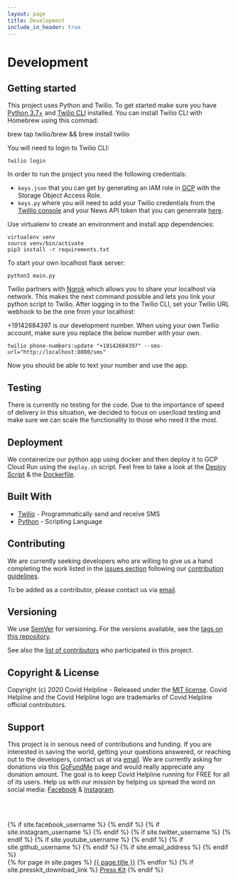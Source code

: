 ```yaml
---
layout: page
title: Development
include_in_header: true
---
```


# Development

## Getting started
This project uses Python and Twilio. To get started make sure you have [Python 3.7+](https://www.python.org/downloads/) and [Twilio CLI](https://www.twilio.com/docs/twilio-cli/quickstart) installed. You can install Twilio CLI with Homebrew using this commad:

<dl>brew tap twilio/brew && brew install twilio</dl>

You will need to login to Twilio CLI:

`twilio login`

In order to run the project you need the following credentials:


- `keys.json` that you can get by generating an IAM role in [GCP](https://cloud.google.com/storage/docs/access-control/iam-roles) with the Storage Object Access Role.
- `keys.py` where you will need to add your Twilio credentials from the [Twillio console](https://www.twilio.com/login?g=%2Fconsole%3F&t=2b1c98334b25c1a785ef15b6556396290e3c704a9b57fc40687cbccd79c46a8c) and your News API token that you can genenrate [here](https://newsapi.org/).

Use virtualenv to create an environment and install app dependencies:

```virtualenv venv```<br>
```source venv/bin/activate```<br>
```pip3 install -r requirements.txt ```

To start your own localhost flask server:

`python3 main.py`

Twilio partners with [Ngrok](https://ngrok.com/) which allows you to share your localhost via network. This makes the next command possible and lets you link your python script to Twilio. After logging in to the Twilio CLI, set your Twilio URL webhook to be the one from your localhost:

+19142684397 is our development number. When using your own Twilio account, make sure you replace the below number with your own.

`twilio phone-numbers:update "+19142684397" --sms-url="http://localhost:8080/sms"`


Now you should be able to text your number and use the app.

## Testing

There is currently no testing for the code. Due to the importance of speed of delivery in this situation, we decided to focus on user/load testing and make sure we can scale the functionality to those who need it the most.

## Deployment

We containerize our python app using docker and then deploy it to GCP Cloud Run using the `deploy.sh` script. Feel free to take a look at the [Deploy Script](https://github.com/Marwan01/covid-helpline/blob/master/src/deploy.sh) & the [Dockerfile](https://github.com/Marwan01/covid-helpline/blob/master/src/Dockerfile).

## Built With

- [Twilio](https://www.twilio.com/) - Programmatically send and receive SMS
- [Python](https://www.python.org/) - Scripting Language

## Contributing

We are currently seeking developers who are willing to give us a hand completing the work listed in the [issues section](https://github.com/Marwan01/covid-helpline/issues) following our [contribution guidelines](https://github.com/Marwan01/covid-helpline/blob/master/.github/CONTRIBUTING.md).

To be added as a contributor, please contact us via [email](mailto:covid.helpline@gmail.com).

## Versioning

We use [SemVer](https://semver.org/) for versioning. For the versions available, see the [tags on this repository](https://github.com/Marwan01/covid-helpline/tags).

See also the [list of contributors](https://github.com/Marwan01/covid-helpline/graphs/contributors) who participated in this project.


## Copyright & License

Copyright (c) 2020 Covid Helpline - Released under the [MIT license](https://github.com/Marwan01/covid-helpline/blob/master/LICENSE). Covid Helpline and the Covid Helpline logo are trademarks of Covid Helpline official contributors. 


## Support

This project is in serious need of contributions and funding. If you are interested in saving the world, getting your questions answered, or reaching out to the developers, contact us at via [email](mailto:covid.helpline@gmail.com). We are currently asking for donations via this [GoFundMe](https://www.gofundme.com/f/help-spread-information-about-covid19-via-text) page and would really appreciate any donation amount. The goal is to keep Covid Helpline running for FREE for all of its users. Help us with our mission by helping us spread the word on social media: [Facebook](https://www.facebook.com/covidhelpline) & [Instagram](https://www.instagram.com/covid_helpline/).

<br><br>

<footer>
	<!--
	{% if site.your_name %}
	<p class="footerText">Made by {% if site.your_link %}<a href="{{ site.your_link }}">{% endif %}{{ site.your_name }}{% if site.your_link %}</a>{% endif %}{% if site.your_city %} in {{ site.your_city }}{% endif %}</p>
	{% endif %}
		-->
	<div class="footerIcons">
		{% if site.facebook_username %}
			<a href="https://facebook.com/{{ site.facebook_username }}">
				<span class="fa-stack fa-1x">
					<i class="socialIconBack fas fa-circle fa-stack-2x"></i>
					<i class="socialIconTop fab fa-facebook fa-stack-1x"></i>
				</span>
			</a>
		{% endif %}
		{% if site.instagram_username %}
			<a href="https://instagram.com/{{ site.instagram_username }}">
				<span class="fa-stack fa-1x">
					<i class="socialIconBack fas fa-circle fa-stack-2x"></i>
					<i class="socialIconTop fab fa-instagram fa-stack-1x"></i>
				</span>
			</a>
		{% endif %}
		{% if site.twitter_username %}
			<a href="https://twitter.com/{{ site.twitter_username }}">
				<span class="fa-stack fa-1x">
					<i class="socialIconBack fas fa-circle fa-stack-2x"></i>
					<i class="socialIconTop fab fa-twitter fa-stack-1x"></i>
				</span>
			</a>
		{% endif %}
		{% if site.youtube_username %}
			<a href="https://youtube.com/{{ site.youtube_username }}">
				<span class="fa-stack fa-1x">
					<i class="socialIconBack fas fa-circle fa-stack-2x"></i>
					<i class="socialIconTop fab fa-youtube fa-stack-1x"></i>
				</span>
			</a>
		{% endif %}
		{% if site.github_username %}
			<a href="https://github.com/{{ site.github_username }}">
				<span class="fa-stack fa-1x">
					<i class="socialIconBack fas fa-circle fa-stack-2x"></i>
					<i class="socialIconTop fab fa-github fa-stack-1x"></i>
				</span>
			</a>
		{% endif %}
		{% if site.email_address %}
			<a href="mailto:{{ site.email_address }}">
				<span class="fa-stack fa-1x">
					<i class="socialIconBack fas fa-circle fa-stack-2x"></i>
					<i class="socialIconTop fas fa-envelope fa-stack-1x"></i>
				</span>
			</a>
		{% endif %}
	</div>
	<div class="footerLinks">
		{% for page in site.pages %}
			<a href="{{ page.url | relative_url }}" target="_self">{{ page.title }}</a>
		{% endfor %}
		{% if site.presskit_download_link %}
			<a href="{{ site.presskit_download_link }}">Press Kit</a>
		{% endif %}
	</div>
</footer>

















